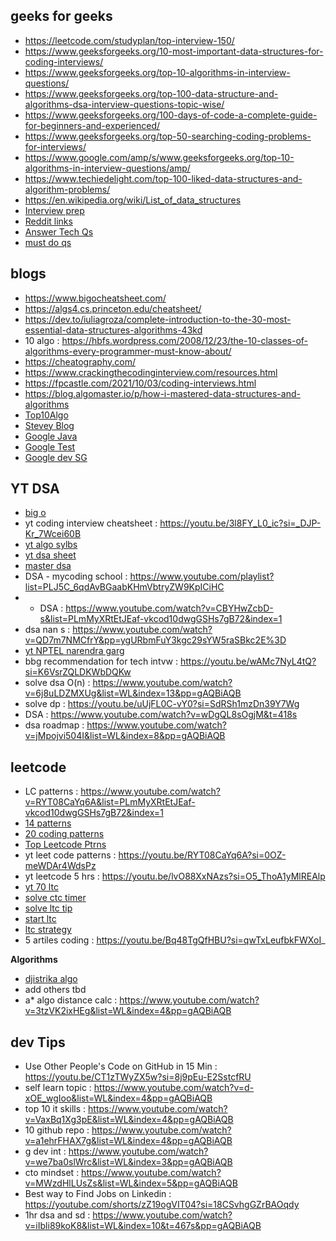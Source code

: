 ## geeks for geeks
* https://leetcode.com/studyplan/top-interview-150/
* https://www.geeksforgeeks.org/10-most-important-data-structures-for-coding-interviews/
* https://www.geeksforgeeks.org/top-10-algorithms-in-interview-questions/
* https://www.geeksforgeeks.org/top-100-data-structure-and-algorithms-dsa-interview-questions-topic-wise/
* https://www.geeksforgeeks.org/100-days-of-code-a-complete-guide-for-beginners-and-experienced/
* https://www.geeksforgeeks.org/top-50-searching-coding-problems-for-interviews/
* https://www.google.com/amp/s/www.geeksforgeeks.org/top-10-algorithms-in-interview-questions/amp/
* https://www.techiedelight.com/top-100-liked-data-structures-and-algorithm-problems/
* https://en.wikipedia.org/wiki/List_of_data_structures
* [Interview prep](https://hackernoon.com/how-not-to-succeed-in-your-45-minute-coding-interview-2eebd46bd6ec)
* [Reddit links](https://www.reddit.com/r/e/comments/2lzc4h/big_collection_of_interview_preparation_links/?rdt=58725)
* [Answer Tech Qs](https://www.dice.com/career-advice/answer-technical-interview-question)
* [must do qs](https://www.codingninjas.com/studio/library/must-do-coding-interview-questions-for-product-based-companies)

## blogs
* https://www.bigocheatsheet.com/
* https://algs4.cs.princeton.edu/cheatsheet/
* https://dev.to/iuliagroza/complete-introduction-to-the-30-most-essential-data-structures-algorithms-43kd
* 10 algo : https://hbfs.wordpress.com/2008/12/23/the-10-classes-of-algorithms-every-programmer-must-know-about/
* https://cheatography.com/
* https://www.crackingthecodinginterview.com/resources.html
* https://fpcastle.com/2021/10/03/coding-interviews.html
* https://blog.algomaster.io/p/how-i-mastered-data-structures-and-algorithms
* [Top10Algo](https://www.programcreek.com/2012/11/top-10-algorithms-for-coding-interview/)
* [Stevey Blog](http://steve-yegge.blogspot.com/2008/03/get-that-job-at-google.html)
* [Google Java](https://google.github.io/styleguide/javaguide.html)
* [Google Test](https://testing.googleblog.com/search/label/TotT)
* [Google dev SG](https://developers.google.com/style)


## YT DSA
* [big o](https://www.youtube.com/watch?v=x2CRZaN2xgM&list=PLmMyXRtEtJEb0qXMQIZEvGmTDqDLuxkCA&index=10&pp=gAQBiAQB)
* yt coding interview cheatsheet : https://youtu.be/3l8FY_L0_ic?si=_DJP-Kr_7Wcei60B
* [yt algo sylbs](https://www.youtube.com/watch?v=BchPukWb0CU&list=PLmMyXRtEtJEZUAhYNKCpOBP5tlEP7Ky9h&index=3&pp=gAQBiAQB)
* [yt dsa sheet](https://www.youtube.com/watch?v=Az3kEDm5b_k&list=PLmMyXRtEtJEZUAhYNKCpOBP5tlEP7Ky9h&index=4&pp=gAQBiAQB)
* [master dsa](https://www.youtube.com/watch?v=F-ao3Q6I2Fc&list=PLmMyXRtEtJEb0qXMQIZEvGmTDqDLuxkCA&index=36&pp=gAQBiAQB)
* DSA - mycoding school : https://www.youtube.com/playlist?list=PLJ5C_6qdAvBGaabKHmVbtryZW9KpICiHC
* * DSA : https://www.youtube.com/watch?v=CBYHwZcbD-s&list=PLmMyXRtEtJEaf-vkcod10dwgGSHs7gB72&index=1
* dsa nan s : https://www.youtube.com/watch?v=QD7m7NMCfrY&pp=ygURbmFuY3kgc29sYW5raSBkc2E%3D
* [yt NPTEL narendra garg](https://youtu.be/zWg7U0OEAoE?si=Co_42DXjZOcOxMS)
* bbg recommendation for tech intvw : https://youtu.be/wAMc7NyL4tQ?si=K6VsrZQLDKWbDQKw
* solve dsa O(n) : https://www.youtube.com/watch?v=6j8uLDZMXUg&list=WL&index=13&pp=gAQBiAQB
* solve dp : https://youtu.be/uUjFL0C-vY0?si=SdRSh1mzDn39Y7Wg
* DSA : https://www.youtube.com/watch?v=wDgQL8sOgjM&t=418s
* dsa roadmap : https://www.youtube.com/watch?v=jMpojvi504I&list=WL&index=8&pp=gAQBiAQB


  
## leetcode
* LC patterns : https://www.youtube.com/watch?v=RYT08CaYq6A&list=PLmMyXRtEtJEaf-vkcod10dwgGSHs7gB72&index=1
* [14 patterns](https://hackernoon.com/14-patterns-to-ace-any-coding-interview-question-c5bb3357f6ed)
* [20 coding patterns](https://dev.to/arslan_ah/20-essential-coding-patterns-to-ace-your-next-coding-interview-32a3)
* [Top Leetcode Ptrns](https://dev.to/arslan_ah/top-leetcode-patterns-for-faang-coding-interviews-1on4)
* yt leet code patterns : https://youtu.be/RYT08CaYq6A?si=0OZ-meWDAr4WdsPz
* yt leetcode 5 hrs : https://youtu.be/lvO88XxNAzs?si=O5_ThoA1yMlREAlp
* [yt 70 ltc](https://www.youtube.com/watch?v=lvO88XxNAzs&list=PLmMyXRtEtJEb0qXMQIZEvGmTDqDLuxkCA&index=6&pp=gAQBiAQB)
* [solve ctc timer](https://www.youtube.com/watch?v=dTOyWh0YlJk&list=PLmMyXRtEtJEb0qXMQIZEvGmTDqDLuxkCA&index=32&pp=gAQBiAQB)
* [solve ltc tip](https://www.youtube.com/watch?v=IrWwsfHWl_M&list=PLmMyXRtEtJEb0qXMQIZEvGmTDqDLuxkCA&index=40&pp=gAQBiAQB)
* [start ltc ](https://www.youtube.com/watch?v=G5_Q2_yRFsY&list=PLmMyXRtEtJEb0qXMQIZEvGmTDqDLuxkCA&index=34&pp=gAQBiAQB)
* [ltc strategy](https://www.youtube.com/watch?v=l0FvnARfGKg&list=PLmMyXRtEtJEb0qXMQIZEvGmTDqDLuxkCA&index=33&pp=gAQBiAQB)
* 5 artiles coding : https://youtu.be/Bq48TgQfHBU?si=qwTxLeufbkFWXoI_


**Algorithms**
* [djistrika algo](https://www.youtube.com/watch?v=EFg3u_E6eHU&list=PLmMyXRtEtJEb0qXMQIZEvGmTDqDLuxkCA&index=43&pp=gAQBiAQB)
* add others tbd 
* a* algo distance calc : https://www.youtube.com/watch?v=3tzVK2ixHEg&list=WL&index=4&pp=gAQBiAQB


## dev Tips
* Use Other People's Code on GitHub in 15 Min  : https://youtu.be/CT1zTWyZX5w?si=8j9pEu-E2SstcfRU
* self learn topic : https://www.youtube.com/watch?v=d-xOE_wgIoo&list=WL&index=4&pp=gAQBiAQB
* top 10 it skills : https://www.youtube.com/watch?v=VaxBq1Xg3pE&list=WL&index=4&pp=gAQBiAQB
* 10 github repo : https://www.youtube.com/watch?v=a1ehrFHAX7g&list=WL&index=4&pp=gAQBiAQB
* g dev int : https://www.youtube.com/watch?v=we7ba0slWrc&list=WL&index=3&pp=gAQBiAQB
* cto mindset : https://www.youtube.com/watch?v=MWzdHlLUsZs&list=WL&index=5&pp=gAQBiAQB
* Best way to Find Jobs on Linkedin  : https://youtube.com/shorts/zZ19ogVIT04?si=18CSvhgGZrBAOqdy
* 1hr dsa and sd : https://www.youtube.com/watch?v=iIbli89koK8&list=WL&index=10&t=467s&pp=gAQBiAQB








